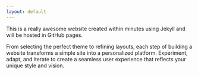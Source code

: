 ```yaml
---
layout: default
---
```

This is a really awesome website created within minutes using Jekyll and will be hosted in GitHub pages.

From selecting the perfect theme to refining layouts, each step of building a website transforms a simple site into a personalized platform. Experiment, adapt, and iterate to create a seamless user experience that reflects your unique style and vision.